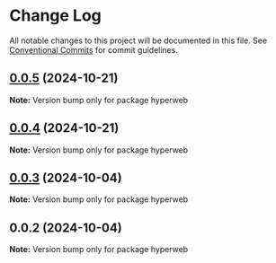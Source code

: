 # Change Log

All notable changes to this project will be documented in this file.
See [Conventional Commits](https://conventionalcommits.org) for commit guidelines.

## [0.0.5](https://github.com/__USERNAME__/__REPONAME__/compare/hyperweb@0.0.4...hyperweb@0.0.5) (2024-10-21)

**Note:** Version bump only for package hyperweb





## [0.0.4](https://github.com/__USERNAME__/__REPONAME__/compare/hyperweb@0.0.3...hyperweb@0.0.4) (2024-10-21)

**Note:** Version bump only for package hyperweb





## [0.0.3](https://github.com/__USERNAME__/__REPONAME__/compare/hyperweb@0.0.2...hyperweb@0.0.3) (2024-10-04)

**Note:** Version bump only for package hyperweb





## 0.0.2 (2024-10-04)

**Note:** Version bump only for package hyperweb
